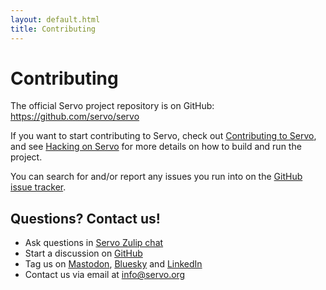 ```yaml
---
layout: default.html
title: Contributing
---
```


<div class="subpage-content inner-container">

# Contributing

The official Servo project repository is on GitHub: <https://github.com/servo/servo>

If you want to start contributing to Servo, check out [Contributing to Servo](https://book.servo.org/contributing.html), and see [Hacking on Servo](https://book.servo.org/hacking/mach.html) for more details on how to build and run the project.

You can search for and/or report any issues you run into on the [GitHub issue tracker](https://github.com/servo/servo/issues).

## Questions? Contact us!

* Ask questions in [Servo Zulip chat](https://servo.zulipchat.com/)
* Start a discussion on [GitHub](https://github.com/servo/servo/discussions)
* Tag us on [Mastodon](https://floss.social/@servo), [Bluesky](https://bsky.app/profile/servo.org) and [LinkedIn](https://www.linkedin.com/company/servo-project/)
* Contact us via email at <info@servo.org>

</div>